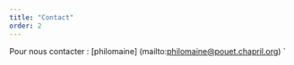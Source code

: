```yaml
---
title: "Contact"
order: 2
---
```

Pour nous contacter :
[philomaine] (mailto:philomaine@pouet.chapril.org)
` 
